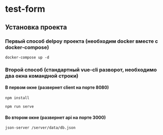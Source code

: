 # test-form

## Установка проекта
### Первый способ delpoy проекта (необходим docker вместе с docker-compose)
```
docker-compose up -d
```
### Второй способ (стандартный vue-cli разворот, необходимо два окна командной строки)

#### В первом окне (развернет client на порте 8080)
```
npm install
```
```
npm run serve
```
#### Во втором окне (развернет api на порте 3000)
```
json-server /server/data/db.json
```